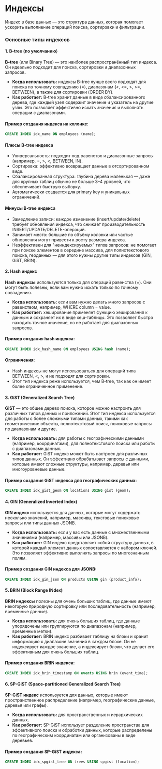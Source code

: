# Индексы
Индекс в базе данных — это структура данных, которая помогает ускорить выполнение операций поиска, сортировки и фильтрации.

### Основные типы индексов

#### 1. B-tree (по умолчанию)
   **B-tree** (или Binary Tree) — это наиболее распространённый тип индекса. Он идеально подходит для поиска, сортировки и диапазонных запросов.

- **Когда использовать:** индексы B-tree лучше всего подходят для поиска по точному совпадению (=), диапазонам (<, <=, >, >=, BETWEEN), а также для сортировки (ORDER BY).
- **Как работает:** B-tree хранит данные в виде сбалансированного дерева, где каждый узел содержит значение и указатель на другие узлы. Это позволяет эффективно искать значения и выполнять операции с диапазонами.
#### Пример создания индекса на колонке:

```sql
CREATE INDEX idx_name ON employees (name);
```
#### Плюсы B-tree индекса
- Универсальность: подходит под равенство и диапазонные запросы (например, =, >, <, BETWEEN, IN).
- Сортировка: эффективно возвращает данные в отсортированном виде.
- Сбалансированная структура: глубина дерева маленькая — даже для крупных таблиц обычно не больше 3–4 уровней, что обеспечивает быструю выборку.
- Автоматически создается для primary key и уникальных ограничений.

#### Минусы B-tree индекса
- Замедление записи: каждое изменение (insert/update/delete) требует обновления индекса, что снижает производительность INSERT/UPDATE/DELETE-операций.
- Занимает место: большие по объёму колонки или частые обновления могут привести к росту размера индекса.
- Неэффективен для "неиндексируемых" типов запросов: не помогает при поиске элементов в середине массива, для полнотекстового поиска, геоданных — для этого нужны другие типы индексов (GIN, GiST, BRIN).

#### 2. Hash индекс
   **Hash индексы** используются только для операций равенства (=). Они могут быть полезны, если вам нужно искать только по точному совпадению.

- **Когда использовать:** если вам нужно делать много запросов с равенством, например, WHERE column = value.
- **Как работает:** хеширование применяет функцию хеширования к данным и сохраняет их в виде хеш-таблицы. Это позволяет быстро находить точное значение, но не работает для диапазонных запросов.
#### Пример создания hash индекса:

```sql
CREATE INDEX idx_hash_name ON employees USING hash (name);
```
#### Ограничения:
- Hash индексы не могут использоваться для операций типа BETWEEN, <, >, и не подходят для сортировки.
- Этот тип индекса реже используется, чем B-tree, так как он имеет более ограниченное применение.
#### 3. GiST (Generalized Search Tree)
   **GiST** — это общее дерево поиска, которое можно настроить для различных типов данных и приложений. Этот тип индекса используется для работы с более сложными типами данных, такими как геометрические объекты, полнотекстовый поиск, поисковые запросы по диапазонам и другие.

- **Когда использовать:** для работы с географическими данными (например, координатами), для полнотекстового поиска или работы с диапазонами данных.
- **Как работает:** GiST индекс может быть настроен для различных типов данных. Он эффективно обрабатывает запросы с данными, которые имеют сложные структуры, например, деревья или многоуровневые данные.
#### Пример создания GiST индекса для географических данных:

```sql
CREATE INDEX idx_gist_geom ON locations USING gist (geom);
```
#### 4. GIN (Generalized Inverted Index)
   **GIN индекс** используется для данных, которые могут содержать несколько значений, например, массивы, текстовые поисковые запросы или типы данных JSONB.

- **Когда использовать:** если у вас есть данные с множественными значениями (например, массивы или JSONB).
- **Как работает:** GIN индекс представляет собой структуру данных, в которой каждый элемент данных сопоставляется с набором ключей. Это позволяет эффективно выполнять запросы по многозначным полям.
#### Пример создания GIN индекса для JSONB:
```sql
CREATE INDEX idx_gin_json ON products USING gin (product_info);
```
#### 5. BRIN (Block Range INdex)
   **BRIN индексы** полезны для очень больших таблиц, где данные имеют некоторую природную сортировку или последовательность (например, временные данные).
- **Когда использовать:** для очень больших таблиц, где данные упорядочены или группируются по диапазонам (например, временные метки).
- **Как работает:** BRIN индекс разбивает таблицу на блоки и хранит информацию о диапазоне значений в каждом блоке. Он не индексирует каждое значение, а индексирует блоки, что делает его эффективным для очень больших таблиц.
#### Пример создания BRIN индекса:

```sql
CREATE INDEX idx_brin_timestamp ON events USING brin (event_time);
```
#### 6. SP-GiST (Space-partitioned Generalized Search Tree)
   **SP-GiST индекс** используется для данных, которые имеют пространственное распределение (например, географические данные, деревья или графы).
- **Когда использовать:** для пространственных и иерархических данных.
- **Как работает:** SP-GiST использует разделение пространства для эффективного поиска и обработки данных, которые распределены по географическим координатам или организованы в виде деревьев.
#### Пример создания SP-GiST индекса:

```sql
CREATE INDEX idx_spgist_tree ON trees USING spgist (location);
```


